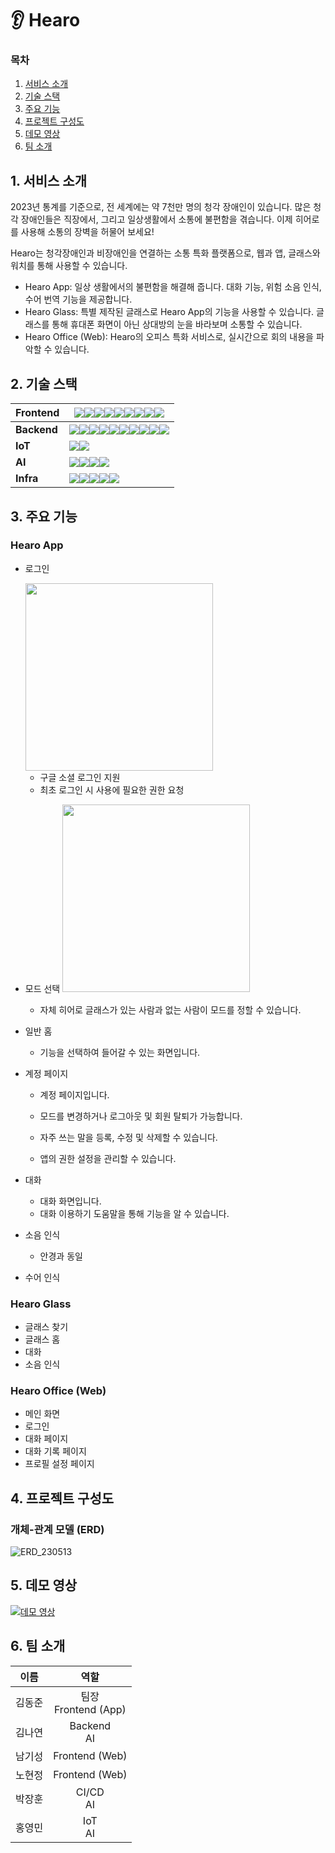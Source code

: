 # :ear: Hearo



### 목차

1. [서비스 소개](#1.-서비스-소개)
2. [기술 스택](#2.-기술-스택)
3. [주요 기능](#3.-주요-기능)
4. [프로젝트 구성도](#4.-프로젝트-구성도)
5. [데모 영상](#5.-데모-영상)
6. [팀 소개](#6.-팀-소개)



## 1. 서비스 소개

2023년 통계를 기준으로, 전 세계에는 약 7천만 명의 청각 장애인이 있습니다. 많은 청각 장애인들은 직장에서, 그리고 일상생활에서 소통에 불편함을 겪습니다. 이제 히어로를 사용해 소통의 장벽을 허물어 보세요!  

Hearo는 청각장애인과 비장애인을 연결하는 소통 특화 플랫폼으로, 웹과 앱, 글래스와 워치를 통해 사용할 수 있습니다.  

- Hearo App: 일상 생활에서의 불편함을 해결해 줍니다. 대화 기능, 위험 소음 인식, 수어 번역 기능을 제공합니다.
- Hearo Glass: 특별 제작된 글래스로 Hearo App의 기능을 사용할 수 있습니다. 글래스를 통해 휴대폰 화면이 아닌 상대방의 눈을 바라보며 소통할 수 있습니다.
- Hearo Office (Web): Hearo의 오피스 특화 서비스로, 실시간으로 회의 내용을 파악할 수 있습니다.



## 2. 기술 스택

| **Frontend** | <img src="https://img.shields.io/badge/Node.js-339933?style=flat&logo=node.js&logoColor=white"/><img src="https://img.shields.io/badge/Vite-646CFF?style=flat&logo=vite&logoColor=white"/><img src="https://img.shields.io/badge/Typescript-3178C6?style=flat&logo=typescript&logoColor=white"/><img src="https://img.shields.io/badge/React-61DAFB?style=flat&logo=react&logoColor=white"/><img src="https://img.shields.io/badge/React%20Router-CA4245?style=flat&logo=react-router&logoColor=white"/><img src="https://img.shields.io/badge/Redux-764ABC?style=flat&logo=redux&logoColor=white"/><img src="https://img.shields.io/badge/Flutter-02569B?style=flat&logo=flutter&logoColor=white"/><img src="https://img.shields.io/badge/Axios-5A29E4?style=flat&logo=axios&logoColor=white"/><img src="https://img.shields.io/badge/Socket.io-010101?style=flat&logo=socket.io&logoColor=white"/> |
| ------------ | ------------------------------------------------------------ |
| **Backend**  | <img src="https://img.shields.io/badge/Spring%20Boot-6DB33F?style=flat&logo=spring-boot&logoColor=white"/><img src="https://img.shields.io/badge/Gradle-02303A?style=flat&logo=gradle&logoColor=white"/><img src="https://img.shields.io/badge/Spring%20Data%20JPA-000000?style=flat&logoColor=white"/><img src="https://img.shields.io/badge/Spring%20Security-6DB33F?style=flat&logo=spring-security&logoColor=white"/><img src="https://img.shields.io/badge/Spring%20Cloud-000000?style=flat&logoColor=white"/><img src="https://img.shields.io/badge/FastAPI-009688?style=flat&logo=fastapi&logoColor=white"/><img src="https://img.shields.io/badge/MySQL-4479A1?style=flat&logo=mysql&logoColor=white"/><img src="https://img.shields.io/badge/Clova%20Speech%20API-000000?style=flat&logoColor=white"/><img src="https://img.shields.io/badge/ChatGPT%20API-000000?style=flat&logoColor=white"/><img src="https://img.shields.io/badge/Socket.io-010101?style=flat&logo=socket.io&logoColor=white"/> |
| **IoT**      | <img src="https://img.shields.io/badge/CirtcuitPython-000000?style=flat&logoColor=white"/><img src="https://img.shields.io/badge/Adafruit-000000?style=flat&logo=adafruit&logoColor=white"/> |
| **AI**       | <img src="https://img.shields.io/badge/Python-3776AB?style=flat&logo=python&logoColor=white"/><img src="https://img.shields.io/badge/Tensorflow-FF6F00?style=flat&logo=tensorflow&logoColor=white"/><img src="https://img.shields.io/badge/OpenCV-5C3EE8?style=flat&logo=opencv&logoColor=white"/><img src="https://img.shields.io/badge/Mediapipe-000000?style=flat&logoColor=white"/> |
| **Infra**    | <img src="https://img.shields.io/badge/NGINX-009639?style=flat&logo=nginx&logoColor=white"/><img src="https://img.shields.io/badge/Docker-2496ED?style=flat&logo=docker&logoColor=white"/><img src="https://img.shields.io/badge/Jenkins-D24939?style=flat&logo=jenkins&logoColor=white"/><img src="https://img.shields.io/badge/Amazon%20EC2-FF9900?style=flat&logo=amazon-ec2&logoColor=white"/><img src="https://img.shields.io/badge/Amazon%20S3-569A31?style=flat&logo=amazon-s3&logoColor=white"/> |



## 3. 주요 기능

### Hearo App

- 로그인

  <img src="https://github.com/team-siksik/hearo/assets/98254573/3e86a231-e107-42bc-87e6-6a1ecc9e0714" width="300"/>

  - 구글 소셜 로그인 지원
  - 최초 로그인 시 사용에 필요한 권한 요청

- 모드 선택
  <img src="https://github.com/team-siksik/hearo/assets/98254573/734864a2-a515-4fac-bd09-dc028ccb3b97" width="300"/>
  - 자체 히어로 글래스가 있는 사람과 없는 사람이 모드를 정할 수 있습니다.

- 일반 홈
  - 기능을 선택하여 들어갈 수 있는 화면입니다.

- 계정 페이지

  - 계정 페이지입니다.

  - 모드를 변경하거나 로그아웃 및 회원 탈퇴가 가능합니다.

  - 자주 쓰는 말을 등록, 수정 및 삭제할 수 있습니다.

  - 앱의 권한 설정을 관리할 수 있습니다.


- 대화
  - 대화 화면입니다.
  - 대화 이용하기 도움말을 통해 기능을 알 수 있습니다.
- 소음 인식
  - 안경과 동일

- 수어 인식

### Hearo Glass

- 글래스 찾기
- 글래스 홈
- 대화
- 소음 인식

### Hearo Office (Web)

- 메인 화면
- 로그인
- 대화 페이지
- 대화 기록 페이지
- 프로필 설정 페이지



## 4. 프로젝트 구성도

### 개체-관계 모델 (ERD)

![ERD_230513](https://github.com/team-siksik/hearo/assets/98254573/4a4b915a-5ec3-4f1a-ba45-5e208d721f86)



## 5. 데모 영상

[![데모 영상](https://img.youtube.com/vi/wH8JIsThcEE/0.jpg)](https://youtu.be/wH8JIsThcEE)



## 6. 팀 소개

|  이름  |          역할           |
| :----: | :---------------------: |
| 김동준 | 팀장<br/>Frontend (App) |
| 김나연 |     Backend<br/>AI      |
| 남기성 |     Frontend (Web)      |
| 노현정 |     Frontend (Web)      |
| 박장훈 |      CI/CD<br/>AI       |
| 홍영민 |       IoT<br/>AI        |
